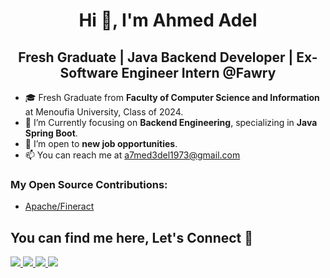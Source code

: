 <h1 align="center">Hi 👋, I'm Ahmed Adel</h1>
<h2 align="center">Fresh Graduate | Java Backend Developer | Ex-Software Engineer Intern @Fawry</h2>



- 🎓 Fresh Graduate from **Faculty of Computer Science and Information** at Menoufia University, Class of 2024.
- 🌱 I’m Currently focusing on **Backend Engineering**, specializing in **Java Spring Boot**.
- 💼 I’m open to **new job opportunities**.
- 📫 You can reach me at [a7med3del1973@gmail.com](mailto:a7med3del1973@gmail.com)

### My Open Source Contributions:
- [Apache/Fineract](https://github.com/apache/fineract/pulls?q=is%3Apr+author%3Aa7med3del1973+is%3Amerged)


## You can find me here, Let's Connect 🧡</h2>

<p>
    <a href="https://www.linkedin.com/in/a7med3del1973/">
        <img src="https://img.shields.io/badge/Linkedin-0b66c3?style=flat&logo=linkedin&logoColor=white"/>
    </a>
    <a href="https://t.me/a7med3del1973">
        <img src="https://img.shields.io/badge/Telegram-1a8ad5?style=flat&logo=Telegram&logoColor=white"/>
    </a>
    <a href="https://www.facebook.com/profile.php?id=100009868305030">
        <img src="https://img.shields.io/badge/facebook-3982e4?style=flat&logo=facebook&logoColor=white"/>
    </a>
    <a href="mailto:a7med3del1973@gmail.com">
        <img src="https://img.shields.io/badge/Gmail-e34033?style=flat&logo=Gmail&logoColor=white"/>
    </a>
</p>
